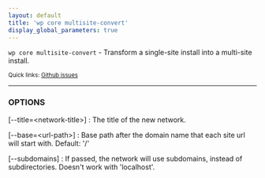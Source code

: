 ```yaml
---
layout: default
title: 'wp core multisite-convert'
display_global_parameters: true
---
```


`wp core multisite-convert` - Transform a single-site install into a multi-site install.

<small>Quick links: <a href="https://github.com/wp-cli/wp-cli/issues?q=is%3Aopen+label%3Acommand%3Amultisite-convert+sort%3Aupdated-desc">Github issues</a></small>

<hr />

### OPTIONS

[\--title=&lt;network-title&gt;]
: The title of the new network.

[\--base=&lt;url-path&gt;]
: Base path after the domain name that each site url will start with.
Default: '/'

[\--subdomains]
: If passed, the network will use subdomains, instead of subdirectories. Doesn't work with 'localhost'.



